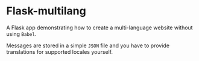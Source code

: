 # Flask-multilang

A Flask app demonstrating how to create a multi-language website without using `Babel`.

Messages are stored in a simple `JSON` file and you have to provide translations for supported locales yourself.
